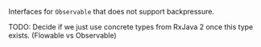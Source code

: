 Interfaces for `Observable` that does not support backpressure.

TODO: Decide if we just use concrete types from RxJava 2 once this type exists. (Flowable vs Observable)